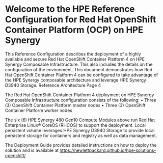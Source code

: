 # Welcome to the HPE Reference Configuration for Red Hat OpenShift Container Platform (OCP) on HPE Synergy

This Reference Configuration describes the deployment of a highly available and secure Red Hat OpenShift Container Platform 4 on HPE Synergy Composable Infrastructure. This also includes the details on the configuration of the environment. This document demonstrates how Red Hat OpenShift Container Platform 4 can be configured to take advantage of the HPE Synergy composable architecture and leverage HPE Synergy D3940 Storage.
Reference Architecture Page 4

The Red Hat OpenShift Container Platform 4 deployment on HPE Synergy Composable Infrastructure configuration consists of the following:
• Three (3) OpenShift Container Platform master nodes
• Three (3) OpenShift Container Platform worker nodes

The six (6) HPE Synergy 480 Gen10 Compute Modules above run Red Hat Enterprise Linux® CoreOS (RHCOS) to support the deployment. Local persistent volume leverages HPE Synergy D3940 Storage to provide local persistent storage for containers and registry as well as data management.

The Deployment Guide provides detailed instructions on how to deploy the solution and is available at
<https://hewlettpackard.github.io/hpe-solutions-openshift/>